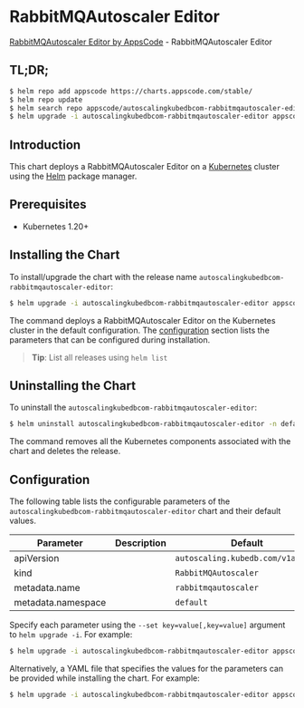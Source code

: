 # RabbitMQAutoscaler Editor

[RabbitMQAutoscaler Editor by AppsCode](https://appscode.com) - RabbitMQAutoscaler Editor

## TL;DR;

```bash
$ helm repo add appscode https://charts.appscode.com/stable/
$ helm repo update
$ helm search repo appscode/autoscalingkubedbcom-rabbitmqautoscaler-editor --version=v0.22.0
$ helm upgrade -i autoscalingkubedbcom-rabbitmqautoscaler-editor appscode/autoscalingkubedbcom-rabbitmqautoscaler-editor -n default --create-namespace --version=v0.22.0
```

## Introduction

This chart deploys a RabbitMQAutoscaler Editor on a [Kubernetes](http://kubernetes.io) cluster using the [Helm](https://helm.sh) package manager.

## Prerequisites

- Kubernetes 1.20+

## Installing the Chart

To install/upgrade the chart with the release name `autoscalingkubedbcom-rabbitmqautoscaler-editor`:

```bash
$ helm upgrade -i autoscalingkubedbcom-rabbitmqautoscaler-editor appscode/autoscalingkubedbcom-rabbitmqautoscaler-editor -n default --create-namespace --version=v0.22.0
```

The command deploys a RabbitMQAutoscaler Editor on the Kubernetes cluster in the default configuration. The [configuration](#configuration) section lists the parameters that can be configured during installation.

> **Tip**: List all releases using `helm list`

## Uninstalling the Chart

To uninstall the `autoscalingkubedbcom-rabbitmqautoscaler-editor`:

```bash
$ helm uninstall autoscalingkubedbcom-rabbitmqautoscaler-editor -n default
```

The command removes all the Kubernetes components associated with the chart and deletes the release.

## Configuration

The following table lists the configurable parameters of the `autoscalingkubedbcom-rabbitmqautoscaler-editor` chart and their default values.

|     Parameter      | Description |                   Default                    |
|--------------------|-------------|----------------------------------------------|
| apiVersion         |             | <code>autoscaling.kubedb.com/v1alpha1</code> |
| kind               |             | <code>RabbitMQAutoscaler</code>              |
| metadata.name      |             | <code>rabbitmqautoscaler</code>              |
| metadata.namespace |             | <code>default</code>                         |


Specify each parameter using the `--set key=value[,key=value]` argument to `helm upgrade -i`. For example:

```bash
$ helm upgrade -i autoscalingkubedbcom-rabbitmqautoscaler-editor appscode/autoscalingkubedbcom-rabbitmqautoscaler-editor -n default --create-namespace --version=v0.22.0 --set apiVersion=autoscaling.kubedb.com/v1alpha1
```

Alternatively, a YAML file that specifies the values for the parameters can be provided while
installing the chart. For example:

```bash
$ helm upgrade -i autoscalingkubedbcom-rabbitmqautoscaler-editor appscode/autoscalingkubedbcom-rabbitmqautoscaler-editor -n default --create-namespace --version=v0.22.0 --values values.yaml
```
